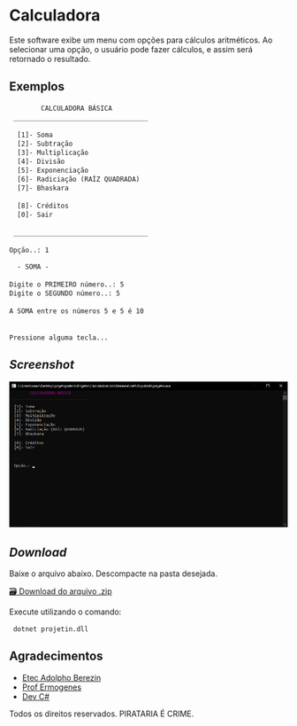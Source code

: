 # Calculadora

Este software exibe um menu com opções para cálculos aritméticos. Ao selecionar uma opção, o usuário pode fazer cálculos, e assim será retornado o resultado.


## Exemplos


```
        CALCULADORA BÁSICA        
 __________________________________ 

  [1]- Soma
  [2]- Subtração
  [3]- Multiplicação
  [4]- Divisão
  [5]- Exponenciação
  [6]- Radiciação (RAÍZ QUADRADA)
  [7]- Bhaskara

  [8]- Créditos
  [0]- Sair

 __________________________________

Opção..: 1
```

```
  - SOMA -        

Digite o PRIMEIRO número..: 5
Digite o SEGUNDO número..: 5

A SOMA entre os números 5 e 5 é 10


Pressione alguma tecla...
```


## _Screenshot_

![Tela do programa](tela.png)


## _Download_

Baixe o arquivo abaixo. Descompacte na pasta desejada.



[🗃 Download do arquivo .zip](dist/Calculadora.zip)

Execute utilizando o comando:

```
 dotnet projetin.dll
```

## Agradecimentos

- [Etec Adolpho Berezin](http://eteab.com.br/)
- [Prof Ermogenes](https://github.com/ermogenes)
- [Dev C#](https://github.com/isaacgeazy/Calculadora)


Todos os direitos reservados. PIRATARIA É CRIME.